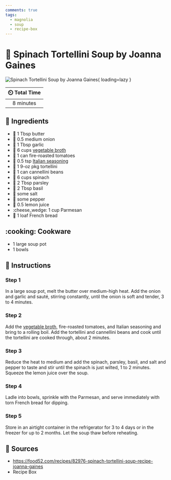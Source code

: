 ```yaml
---
comments: true
tags:
  - magnolia
  - soup
  - recipe-box
---
```

# :stew: Spinach Tortellini Soup by Joanna Gaines

![Spinach Tortellini Soup by Joanna Gaines][3]{ loading=lazy }

| :timer_clock: Total Time |
|:-----------------------: |
| 8 minutes |

## :salt: Ingredients

- :butter: 1 Tbsp butter
- :onion: 0.5 medium onion
- :garlic: 1 Tbsp garlic
- :stew: 6 cups [vegetable broth][1]
- :tomato: 1 can fire-roasted tomatoes
- :herb: 0.5 tsp [Italian seasoning][2]
- :spaghetti: 1 9-oz pkg tortellini
- :potato: 1 can cannellini beans
- :leafy_green: 6 cups spinach
- :herb: 2 Tbsp parsley
- :herb: 2 Tbsp basil
- :salt: some salt
- :salt: some pepper
- :lemon: 0.5 lemon juice
- :cheese_wedge: 1 cup Parmesan
- :baguette_bread: 1 loaf French bread

## :cooking: Cookware

- 1 large soup pot
- 1 bowls

## :pencil: Instructions

### Step 1

In a large soup pot, melt the butter over medium-high heat. Add the onion and garlic and sauté, stirring constantly,
until the onion is soft and tender, 3 to 4 minutes.

### Step 2

Add the [vegetable broth][1], fire-roasted tomatoes, and Italian seasoning and bring to a rolling boil. Add the
tortellini and cannellini beans and cook until the tortellini are cooked through, about 2 minutes.

### Step 3

Reduce the heat to medium and add the spinach, parsley, basil, and salt and pepper to taste and stir until the spinach
is just wilted, 1 to 2 minutes. Squeeze the lemon juice over the soup.

### Step 4

Ladle into bowls, sprinkle with the Parmesan, and serve immediately with torn French bread for dipping.

### Step 5

Store in an airtight container in the refrigerator for 3 to 4 days or in the freezer for up to 2 months. Let the soup
thaw before reheating.

## :link: Sources

- <https://food52.com/recipes/82976-spinach-tortellini-soup-recipe-joanna-gaines>
- Recipe Box

[1]: <../ingredients/vegetable-broth.md>
[2]: <../ingredients/seasonings/italian-seasoning.md>
[3]: <../assets/images/spinach-tortellini-soup-by-joanna-gaines.jpg>
